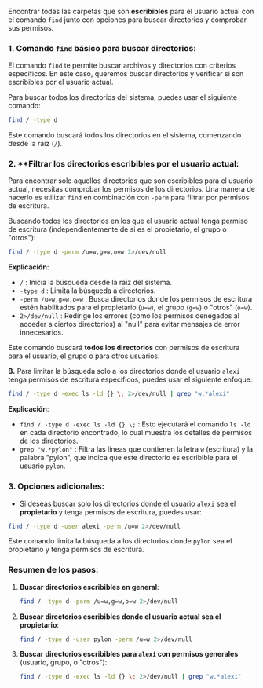 Encontrar todas las carpetas que son **escribibles** para el usuario actual con el comando `find` junto con opciones para buscar directorios y comprobar sus permisos.

### 1. **Comando `find` básico para buscar directorios**:

El comando `find` te permite buscar archivos y directorios con criterios específicos. En este caso, queremos buscar directorios y verificar si son escribibles por el usuario actual.

Para buscar todos los directorios del sistema, puedes usar el siguiente comando:

```bash
find / -type d
```

Este comando buscará todos los directorios en el sistema, comenzando desde la raíz (`/`).

### 2. **Filtrar los directorios escribibles por el usuario actual:

Para encontrar solo aquellos directorios que son escribibles para el usuario actual, necesitas comprobar los permisos de los directorios. Una manera de hacerlo es utilizar `find` en combinación con `-perm` para filtrar por permisos de escritura.

Buscando todos los directorios en los que el usuario actual tenga permiso de escritura (independientemente de si es el propietario, el grupo o "otros"):

```bash
find / -type d -perm /u=w,g=w,o=w 2>/dev/null
```

**Explicación**:
- `/` : Inicia la búsqueda desde la raíz del sistema.
- `-type d` : Limita la búsqueda a directorios.
- `-perm /u=w,g=w,o=w` : Busca directorios donde los permisos de escritura estén habilitados para el propietario (`u=w`), el grupo (`g=w`) o "otros" (`o=w`).
- `2>/dev/null` : Redirige los errores (como los permisos denegados al acceder a ciertos directorios) al "null" para evitar mensajes de error innecesarios.

Este comando buscará **todos los directorios** con permisos de escritura para el usuario, el grupo o para otros usuarios.

**B.** Para limitar la búsqueda solo a los directorios donde el usuario `alexi` tenga permisos de escritura específicos, puedes usar el siguiente enfoque:

```bash
find / -type d -exec ls -ld {} \; 2>/dev/null | grep "w.*alexi"
```

**Explicación**:
- `find / -type d -exec ls -ld {} \;` : Esto ejecutará el comando `ls -ld` en cada directorio encontrado, lo cual muestra los detalles de permisos de los directorios.
- `grep "w.*pylon"` : Filtra las líneas que contienen la letra `w` (escritura) y la palabra "pylon", que indica que este directorio es escribible para el usuario `pylon`.

### 3. **Opciones adicionales**:

- Si deseas buscar solo los directorios donde el usuario `alexi` sea el **propietario** y tenga permisos de escritura, puedes usar:

```bash
find / -type d -user alexi -perm /u=w 2>/dev/null
```

Este comando limita la búsqueda a los directorios donde `pylon` sea el propietario y tenga permisos de escritura.

### Resumen de los pasos:

1. **Buscar directorios escribibles en general**:

   ```bash
   find / -type d -perm /u=w,g=w,o=w 2>/dev/null
   ```

2. **Buscar directorios escribibles donde el usuario actual sea el propietario**:

   ```bash
   find / -type d -user pylon -perm /u=w 2>/dev/null
   ```

3. **Buscar directorios escribibles para `alexi` con permisos generales** (usuario, grupo, o "otros"):

   ```bash
   find / -type d -exec ls -ld {} \; 2>/dev/null | grep "w.*alexi"
   ```
   